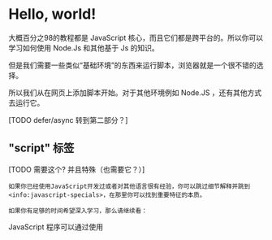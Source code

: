 # Hello, world!

大概百分之98的教程都是 JavaScript 核心，而且它们都是跨平台的。所以你可以学习如何使用 Node.Js 和其他基于 Js 的知识。

但是我们需要一些类似“基础环境”的东西来运行脚本，浏览器就是一个很不错的选择。

所以我们从在网页上添加脚本开始。对于其他环境例如 Node.JS ，还有其他方式去运行它。

[TODO defer/async 转到第二部分？]

## "script" 标签

[TODO 需要这个? 并且特殊（也需要它？）]
```smart header="如果我希望进度更快点呢？"
如果你已经使用JavaScript开发过或者对其他语言很有经验，你可以跳过细节解释并跳到<info:javascript-specials>，在那里你可以找到重要特征的本质。

如果你有足够的时间希望深入学习，那么请继续看：
```

JavaScript 程序可以通过使用 <script> 标签插入 HTML 中任何位置。

举个例子:

```html run height=100
<!DOCTYPE HTML>
<html>

<body>

  <p>脚本运行前......</p>

*!*
  <script>
    alert( 'Hello, world!' );
  </script>
*/!*

  <p>......脚本运行后</p>

</body>

</html>
```

```online
你可以点击右上角的“Play”按钮运行这个示例程序。
```

由 <script> 标签包围的 JavaScript 代码块会在浏览器遇到这个标签时候自动执行。

注意一下执行顺序：

1. 浏览器开始解析文档，并展示页面。
2. 当浏览器遇到 `<script>` 标签时，它将转换到 JavaScript 执行模式。在这个模式中浏览器会去执行脚本。
3. `alert` 命令弹出了一个提示信息并停止了执行。
4. 注意，这时在脚本执行前的一部分页面已经显示。
5. 当脚本执行结束时，浏览器又回到了 HTML 模式，并且 **只有那时** 页面剩余的部分才能得以显示。

![Rendering order](hello-world-render.png)

浏览网页的人直到脚本执行完才能看到内容，换句话说，`<script>` 标签块会阻塞渲染。

## 现代标记

`<script>` 标签有几个现在很少用的属性，但我们可以在一些老代码中找到他们。

`type` 属性：<code>&lt;script <u>type</u>=...&gt;</code>

 : 旧标准的 HTML4 需要脚本具有这个类型属性，它通常是 `type="text/javascript"` 。现代 HTML 标准认为这是默认的，不需要手动设置属性。

`language` 属性： <code>&lt;script <u>language</u>=...&gt;</code>
 这个属性的目的是显示脚本的语言。截至目前，此属性没有意义，默认情况下是 JavaScript ，不需要设置它。

脚本前后的注释
: 在旧的书籍和指南中，你会在 `<script>` 中发现注释，例如这样：

    ```html no-beautify
    <script type="text/javascript"><!--
        ...
    //--></script>
	```

    这些注释会在浏览器无法解析 <script> 标签的时候，隐藏这部分代码。但是对于过去15年诞生的浏览器来说，这不是问题。我在这只提到它，因为它是一种象征。如果你在代码中看到了------这代码可能太老了，可能不值得一看。

## 总结

- 我们可以使用一个 `<script>` 标签在这个页面添加一个 JavaScript 脚本。
- `type` 和 `language` 属性已经废弃。
-  `<script>` 标签会阻塞页面的渲染，稍后我们将看看在需要的地方如何规避它。
